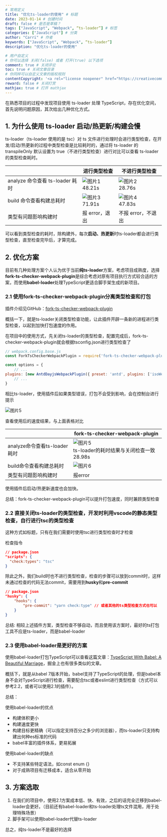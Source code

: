 ```yaml
---
# 常用定义
title: "优化ts-loader的使用" # 标题
date: 2023-01-14 # 创建时间
draft: false # 是否是草稿？
tags: ["JavaScript", "Webpack", “ts-loader”] # 标签
categories: ["JavaScript"] # 分类
author: "Carri" # 作者
keywords: ["JavaScript", "Webpack", “ts-loader”]
description: "优化ts-loader的使用"

# 用户自定义
# 你可以选择 关闭(false) 或者 打开(true) 以下选项
comment: true # 关闭评论
toc: true # 关闭文章目录
# 你同样可以自定义文章的版权规则
contentCopyright: '<a rel="license noopener" href="https://creativecommons.org/licenses/by-nc-nd/4.0/" target="_blank">CC BY-NC-ND 4.0</a>'
reward: false # 关闭打赏
mathjax: true # 打开 mathjax
---
```


在熟悉项目的过程中发现项目使用 ts-loader 处理 TypeScript，存在优化空间，首先说明问题原因，其次给出几种优化方式。

## 1. 为什么使用 ts-loader 启动/热更新/构建会慢

ts-loader（ts-loader 使用的是 tsc）对 ts 文件进行处理时会进行类型检查，在开发/启动/热更新的过程中类型检查是比较耗时的，通过将 ts-loader 的 transpileOnly 默认设置为 true（不进行类型检查）进行对比可以查看 ts-loader 的类型检查耗时。

|                                 | 进行类型检查                                     | 不进行类型检查                                   |
| ------------------------------- | ------------------------------------------------ | ------------------------------------------------ |
| analyze 命令查看 ts-loader 耗时 | ![图片1](/images/tsLoader/图片1.png)<br />48.21s | ![图片2](/images/tsLoader/图片2.png)<br />28.76s |
| build 命令查看构建总耗时        | ![图片3](/images/tsLoader/图片3.png)<br />71.91s | ![图片4](/images/tsLoader/图片4.png)<br />47.83s |
| 类型有问题影响构建时            | 报 error，退出                                   | 不报 error，不退出                               |

可以看到类型检查的耗时，除构建外，每次**启动、热更新**时ts-loader都会进行类型检查，直至检查完毕后，才算完成。

## 2. 优化方案

目前有几种处理方案个人认为优于当前**纯ts-loader**方案，考虑项目成熟度，选择**fork-ts-checker-webpack-plugin**是综合考虑对原有项目执行方式较合适的方案，而使用**babel-loader**处理TypeScript更适合脚手架生成的新项目。

### 2.1 使用fork-ts-checker-webpack-plugin分离类型检查和打包

插件介绍见GitHub：[fork-ts-checker-webpack-plugin](https://github.com/TypeStrong/fork-ts-checker-webpack-plugin/tree/main)

概括一下，就是ts-loader关闭类型检查功能，让此插件开辟一条新的进程进行类型检查，以起到加快打包速度的作用。

在项目中的使用方式，先关闭ts-loader的类型检查，配置完成后，fork-ts-checker-webpack-plugin就会根据tsconfig.json进行类型检查了

```javascript
// webpack.config.base.js
const ForkTsCheckerWebpackPlugin = require('fork-ts-checker-webpack-plugin');

const options = {
	// ...
plugins: [new AntdDayjsWebpackPlugin({ preset: 'antd', plugins: ['isoWeek', 'isToday', 'weekOfYear'], locale: 'zh-cn' }), new ForkTsCheckerWebpackPlugin()],
	// ...
}
```

相比ts-loader，使用插件后如果类型错误，打包不会受到影响，会在控制台进行提示

![图片5](/images/tsLoader/图片5.png)

查看使用后的速度结果，与上面表格对比

|                              | fork-ts-checker-webpack-plugin                               |
| ---------------------------- | ------------------------------------------------------------ |
| analyze命令查看ts-loader耗时 | ![图片5](/images/tsLoader/图片5.png)<br />ts-loader的耗时结果与关闭检查一致 28.98s |
| build命令查看构建总耗时      | ![图片6](/images/tsLoader/图片6.png)                         |
| 类型有问题影响构建时         | 报error                                                      |

使用插件后启动/热更新速度也会加快。

总结：fork-ts-checker-webpack-plugin可以提升打包速度，同时兼顾类型检查

### 2.2 直接关闭ts-loader的类型检查，开发时利用vscode的静态类型检查，自行进行tsc的类型检查

这种方式如标题，只有在我们需要时使用tsc进行类型检查时才检查

检查指令

```json
// package.json
"scripts": {
  "check:types": "tsc"
}
```

除此之外，我们build时也不进行类型检查，检查的步骤可以放到commit时，这样未通过检查的代码无法commit，需要用到**husky**和**pre-commit**

```json
// package.json
"husky": {
    "hooks": {
        "pre-commit": "yarn check:type" // 或者其他的ts类型检查方式也可以
    }
}
```

总结: 相较上述插件方案，类型检查不够自动，而且使用该方案时，最好的ts打包工具不应是ts-loader，而是babel-loader

### 2.3 使用babel-loader是更好的方案

使用babel-loader打包TypeScript可以查看这篇文章：[TypeScript With Babel: A Beautiful Marriage](https://iamturns.com/typescript-babel/)，掘金上也有很多类似的文章。

概括下，就是从babel 7版本开始，babel支持了TypeScript的处理，但是babel本身不会对TypeScript进行检查，需要配合tsc或者eslint进行类型检查（方式可以参考2.2，或者可以使用2.1的插件）。

总结：

使用babel-loader的优点

- 构建体积更小
- 构建速度更快
- 构建目标更精确（可以指定支持百分之多少的浏览器），而ts-loader只支持构建出何种es标准的代码
- babel丰富的插件体系，更易拓展

使用babel-loader的缺点

- 不支持某些特定语法，如const enum {}
- 对于成熟项目有迁移成本，适合从零开始

## 3. 方案选取

1. 在我们的项目中，使用2.1方案成本低、快、有效，之后的话完全迁移到babel-loader会更好。（目前还有babel-loader和ts-loader处理ts文件混用，用于处理特殊场景）
2. 脚手架可以使用babel-loader代替ts-loader

总之，纯ts-loader不是最好的选择
